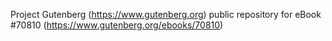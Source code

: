 Project Gutenberg (https://www.gutenberg.org) public repository for
eBook #70810 (https://www.gutenberg.org/ebooks/70810)
